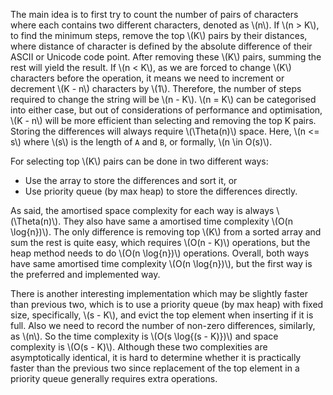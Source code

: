 The main idea is to first try to count the number of pairs of characters where each contains two different characters, denoted as \\(n\\). If \\(n > K\\), to find the minimum steps, remove the top \\(K\\) pairs by their distances, where distance of character is defined by the absolute difference of their ASCII or Unicode code point. After removing these \\(K\\) pairs, summing the rest will yield the result. If \\(n < K\\), as we are forced to change \\(K\\) characters before the operation, it means we need to increment or decrement \\(K - n\\) characters by \\(1\\). Therefore, the number of steps required to change the string will be \\(n - K\\). \\(n = K\\) can be categorised into either case, but out of considerations of performance and optimisation, \\(K - n\\) will be more efficient than selecting and removing the top K pairs. Storing the differences will always require \\(\Theta(n)\\) space. Here, \\(n <= s\\) where \\(s\\) is the length of `A` and `B`, or formally, \\(n \in O(s)\\).

For selecting top \\(K\\) pairs can be done in two different ways:

* Use the array to store the differences and sort it, or
* Use priority queue (by max heap) to store the differences directly.

As said, the amortised space complexity for each way is always \\(\Theta(n)\\). They also have same a amortised time complexity \\(O(n \log{n})\\). The only difference is removing top \\(K\\) from a sorted array and sum the rest is quite easy, which requires \\(O(n - K)\\) operations, but the heap method needs to do \\(O(n \log{n})\\) operations. Overall, both ways have same amortised time complexity \\(O(n \log{n})\\), but the first way is the preferred and implemented way.

There is another interesting implementation which may be slightly faster than previous two, which is to use a priority queue (by max heap) with fixed size, specifically, \\(s - K\\), and evict the top element when inserting if it is full. Also we need to record the number of non-zero differences, similarly, as \\(n\\). So the time complexity is \\(O(s \log{(s - K)})\\) and space complexity is \\(O(s - K)\\). Although these two complexities are asymptotically identical, it is hard to determine whether it is practically faster than the previous two since replacement of the top element in a priority queue generally requires extra operations.
